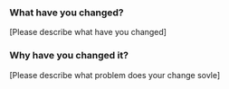 ### What have you changed?

[Please describe what have you changed]

### Why have you changed it?

[Please describe what problem does your change sovle]

